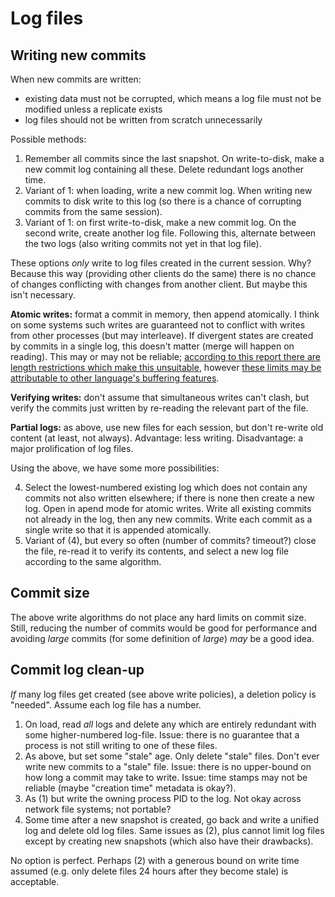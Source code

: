 <!-- This Source Code Form is subject to the terms of the Mozilla Public
   - License, v. 2.0. If a copy of the MPL was not distributed with this
   - file, You can obtain one at http://mozilla.org/MPL/2.0/. -->

Log files
==========


Writing new commits
------------------

When new commits are written:

*   existing data must not be corrupted, which means a log file must not be
    modified unless a replicate exists
*   log files should not be written from scratch unnecessarily

Possible methods:

1.  Remember all commits since the last snapshot. On write-to-disk, make a new
    commit log containing all these. Delete redundant logs another time.
2.  Variant of 1: when loading, write a new commit log. When writing new
    commits to disk write to this log (so there is a chance of corrupting
    commits from the same session).
3.  Variant of 1: on first write-to-disk, make a new commit log. On the second
    write, create another log file. Following this, alternate between the two
    logs (also writing commits not yet in that log file).

These options *only* write to log files created in the current session. Why?
Because this way (providing other clients do the same) there is no chance of
changes conflicting with changes from another client. But maybe this isn't
necessary.

**Atomic writes:** format a commit in memory, then append atomically. I think
on some systems such writes are guaranteed not to conflict with writes from
other processes (but may interleave). If divergent states are created by
commits in a single log, this doesn't matter (merge will happen on reading).
This may or may not be reliable; [according to this report there are length
restrictions which make this unsuitable](http://stackoverflow.com/questions/1154446/is-file-append-atomic-in-unix),
however [these limits may be attributable to other language's buffering
features](https://github.com/rust-lang/rfcs/pull/1252#issuecomment-153290345).

**Verifying writes:** don't assume that simultaneous writes can't clash, but
verify the commits just written by re-reading the relevant part of the file.

**Partial logs:** as above, use new files for each session, but don't re-write
old content (at least, not always). Advantage: less writing. Disadvantage: a
major prolification of log files.

Using the above, we have some more possibilities:

4.  Select the lowest-numbered existing log which does not contain any commits
    not also written elsewhere; if there is none then create a new log. Open in
    apend mode for atomic writes. Write all existing commits not already in the
    log, then any new commits. Write each commit as a single write so that it
    is appended atomically.
5.  Variant of (4), but every so often (number of commits? timeout?) close the
    file, re-read it to verify its contents, and select a new log file
    according to the same algorithm.


Commit size
-----------

The above write algorithms do not place any hard limits on commit size. Still,
reducing the number of commits would be good for performance and avoiding
*large* commits (for some definition of *large*) *may* be a good idea.


Commit log clean-up
----------------------

*If* many log files get created (see above write policies), a deletion policy
is "needed". Assume each log file has a number.

1.  On load, read *all* logs and delete any which are entirely redundant with
    some higher-numbered log-file. Issue: there is no guarantee that a process
    is not still writing to one of these files.
2.  As above, but set some "stale" age. Only delete "stale" files. Don't ever
    write new commits to a "stale" file. Issue: there is no upper-bound on how
    long a commit may take to write. Issue: time stamps may not be reliable
    (maybe "creation time" metadata is okay?).
3.  As (1) but write the owning process PID to the log. Not okay across
    network file systems; not portable?
4.  Some time after a new snapshot is created, go back and write a unified log
    and delete old log files. Same issues as (2), plus cannot limit log files
    except by creating new snapshots (which also have their drawbacks).

No option is perfect. Perhaps (2) with a generous bound on write time assumed
(e.g. only delete files 24 hours after they become stale) is acceptable.
